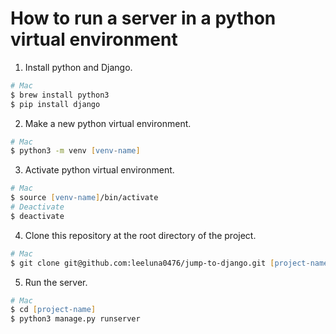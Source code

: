 # How to run a server in a python virtual environment
1. Install python and Django.
```zsh
# Mac
$ brew install python3
$ pip install django
```
2. Make a new python virtual environment.
```zsh
# Mac
$ python3 -m venv [venv-name]
```
3. Activate python virtual environment.
```zsh
# Mac
$ source [venv-name]/bin/activate
# Deactivate
$ deactivate
```
4. Clone this repository at the root directory of the project.
```zsh
# Mac
$ git clone git@github.com:leeluna0476/jump-to-django.git [project-name]
```
5. Run the server.
```zsh
# Mac
$ cd [project-name]
$ python3 manage.py runserver
```
